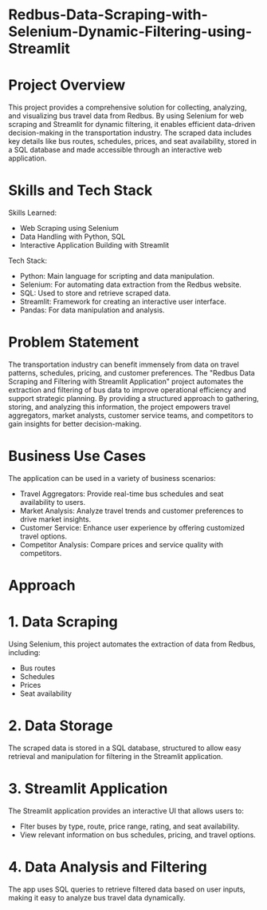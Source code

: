 # Redbus-Data-Scraping-with-Selenium-Dynamic-Filtering-using-Streamlit
# Project Overview

This project provides a comprehensive solution for collecting, analyzing, and visualizing bus travel data from Redbus. By using Selenium for web scraping and Streamlit for dynamic filtering, it enables efficient data-driven decision-making in the transportation industry. The scraped data includes key details like bus routes, schedules, prices, and seat availability, stored in a SQL database and made accessible through an interactive web application.

# Skills and Tech Stack
Skills Learned:

- Web Scraping using Selenium
- Data Handling with Python, SQL
- Interactive Application Building with Streamlit

Tech Stack:

- Python: Main language for scripting and data manipulation.
- Selenium: For automating data extraction from the Redbus website.
- SQL: Used to store and retrieve scraped data.
- Streamlit: Framework for creating an interactive user interface.
- Pandas: For data manipulation and analysis.

#	Problem Statement

The transportation industry can benefit immensely from data on travel patterns, schedules, pricing, and customer preferences. The "Redbus Data Scraping and Filtering with Streamlit Application" project automates the extraction and filtering of bus data to improve operational efficiency and support strategic planning. By providing a structured approach to gathering, storing, and analyzing this information, the project empowers travel aggregators, market analysts, customer service teams, and competitors to gain insights for better decision-making.

# Business Use Cases

The application can be used in a variety of business scenarios:

- Travel Aggregators: Provide real-time bus schedules and seat availability to users.
- Market Analysis: Analyze travel trends and customer preferences to drive market insights.
- Customer Service: Enhance user experience by offering customized travel options.
- Competitor Analysis: Compare prices and service quality with competitors.

# Approach
# 1. Data Scraping
Using Selenium, this project automates the extraction of data from Redbus, including:
- Bus routes
- Schedules
- Prices
- Seat availability

# 2. Data Storage
The scraped data is stored in a SQL database, structured to allow easy retrieval and manipulation for filtering in the Streamlit application.

# 3. Streamlit Application
The Streamlit application provides an interactive UI that allows users to:
- Flter buses by type, route, price range, rating, and seat availability.
- View relevant information on bus schedules, pricing, and travel options.
  
# 4. Data Analysis and Filtering
The app uses SQL queries to retrieve filtered data based on user inputs, making it easy to analyze bus travel data dynamically.




